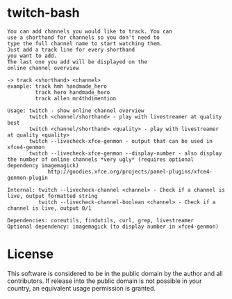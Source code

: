 # twitch-bash

```
You can add channels you would like to track. You can
use a shorthand for channels so you don't need to
type the full channel name to start watching them.
Just add a track line for every shorthand 
you want to add.
The last one you add will be displayed on the
online channel overview

-> track <shorthand> <channel>
example: track hmh handmade_hero
         track hero handmade_hero
         track allen mr4thdimention

Usage: twitch - show online channel overview
       twitch <channel/shorthand> - play with livestreamer at quality best
       twitch <channel/shorthand> <quality> - play with livestreamer at quality <quality>
       twitch --livecheck-xfce-genmon - output that can be used in xfce4-genmon
       twitch --livecheck-xfce-genmon --display-number - also display the number of online channels *very ugly* (requires optional dependency imagemagick)
             http://goodies.xfce.org/projects/panel-plugins/xfce4-genmon-plugin

Internal: twitch --livecheck-channel <channel> - Check if a channel is live, output formatted string
          twitch --livecheck-channel-boolean <channel> - Check if a channel is live, output 0/1

Dependencies: coreutils, findutils, curl, grep, livestreamer
Optional dependency: imagemagick (to display number in xfce4-genmon)
```
# License
This software is considered to be in the public domain by the author and all contributors.
If release into the public domain is not possible in your country, an equivalent usage permission is granted.
